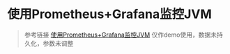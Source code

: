 # 使用Prometheus+Grafana监控JVM

> 参考链接 [使用Prometheus+Grafana监控JVM](https://chanjarster.github.io/post/prom-grafana-jvm/)
> 仅作demo使用，数据未持久化，参数未调整
